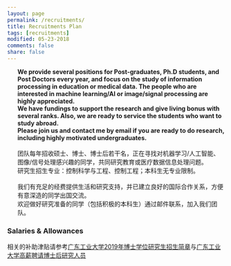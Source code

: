 ```yaml
---
layout: page
permalink: /recruitments/
title: Recruitments Plan
tags: [recruitments]
modified: 05-23-2018
comments: false
share: false
---
```

<p>
<ul>
<b>We provide several positions for Post-graduates, Ph.D students, and Post Doctors every year, and focus on the study of information processing in education or medical data. The people who are interested in machine learning/AI or image/signal processing are highly appreciated.</b> 
<br>
<b>We have fundings to support the research and give living bonus with several ranks. Also, we are ready to service the students who want to study abroad.</b> 
<br>
<b>Please join us and contact me by email if you are ready to do research, including highly motivated undergraduates.</b> 
<br><br>
团队每年招收硕士、博士、博士后若干名，正在寻找对机器学习/人工智能、图像/信号处理感兴趣的同学，共同研究教育或医疗数据信息处理问题。<br>
研究生招生专业：控制科学与工程、控制工程；本科生无专业限制。<br><br>
我们有充足的经费提供生活和研究支持，并已建立良好的国际合作关系，方便有意深造的同学出国交流。<br>
欢迎做好研究准备的同学（包括积极的本科生）通过邮件联系，加入我们团队。<br>
</ul>
</p>

### Salaries & Allowances
相关的补助津贴请参考<a href="http://yzw.gdut.edu.cn/info/1027/4446.htm" style="text-decoration:underline;">广东工业大学2019年博士学位研究生招生简章</a>与<a href="http://rscbgb.gdut.edu.cn/info/1052/1002.htm" style="text-decoration:underline;">广东工业大学高薪聘请博士后研究人员</a>
